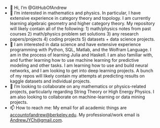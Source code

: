 - 👋 Hi, I’m @GitHubOfAndrew
- 👀 I’m interested in mathematics and physics.  In particular, I have extensive experience in category theory and topology.  I am currently learning algebraic geometry and higher category theory.  My repository will likely contain all of the following: 1) math/physics notes from past courses 2) math/physics problem set solutions 3) any research papers/projects 4) coding projects 5) datasets + data science projects.
- 🌱 I am interested in data science and have extensive experience programming with Python, SQL, Matlab, and the Wolfram Language.  I am in the process of learning Julia and Haskell.  I am also familiar with, and further learning how to use machine learning for predictive modeling and other tasks.  I am learning how to use and build neural networks, and I am looking to get into deep learning projects.  A bunch of my repos will likely contain my attempts at predicting results on kaggle datasets and individual projects.
- 💞️ I’m looking to collaborate on any mathematics or physics-related projects, particularly regarding String Theory or High Energy Physics.  I am also looking to collaborate on machine-learning or data mining projects.
- 📫 How to reach me: My email for all academic things are accountofandrew@berkeley.edu.  My professional/work email is AndrewJYCh@gmail.com.

<!---
GitHubOfAndrew/GitHubOfAndrew is a ✨ special ✨ repository because its `README.md` (this file) appears on your GitHub profile.
You can click the Preview link to take a look at your changes.
--->
